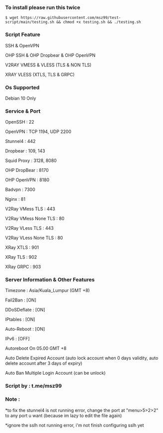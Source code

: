 ### To install please run this twice

```
$ wget https://raw.githubusercontent.com/msz99/test-script/main/testing.sh && chmod +x testing.sh && ./testing.sh
```

### Script Feature

SSH & OpenVPN

OHP SSH & OHP Dropbear & OHP OpenVPN

V2RAY VMESS & VLESS (TLS & NON TLS)

XRAY VLESS (XTLS, TLS & GRPC)



### Os Supported

Debian 10 Only

### Service & Port

OpenSSH                 : 22

OpenVPN                 : TCP 1194, UDP 2200

Stunnel4                : 442

Dropbear                : 109, 143

Squid Proxy             : 3128, 8080

OHP DropBear            : 8170

OHP OpenVPN             : 8180

Badvpn                  : 7300

Nginx                   : 81

V2Ray VMess TLS         : 443

V2Ray VMess None TLS    : 80

V2Ray VLess TLS         : 443

V2Ray VLess None TLS    : 80

XRay XTLS               : 901

XRay TLS                : 902

XRay GRPC               : 903


### Server Information & Other Features

Timezone              : Asia/Kuala_Lumpur (GMT +8)

Fail2Ban              : [ON]

DDoSDeflate           : [ON]

IPtables              : [ON]

Auto-Reboot           : [ON]

IPv6                  : [OFF]

Autoreboot On 05.00 GMT +8

Auto Delete Expired Account (auto lock account when 0 days validity, auto delete account after 3 days of expiry)

Auto Ban Multiple Login Account (can be unlock)

### Script by : t.me/msz99

### Note :

*to fix the stunnel4 is not running error, change the port at "menu>5>2>2" to any port u want (because im lazy to edit the file again)

*ignore the sslh not running error, i'm not finish configuring sslh yet
